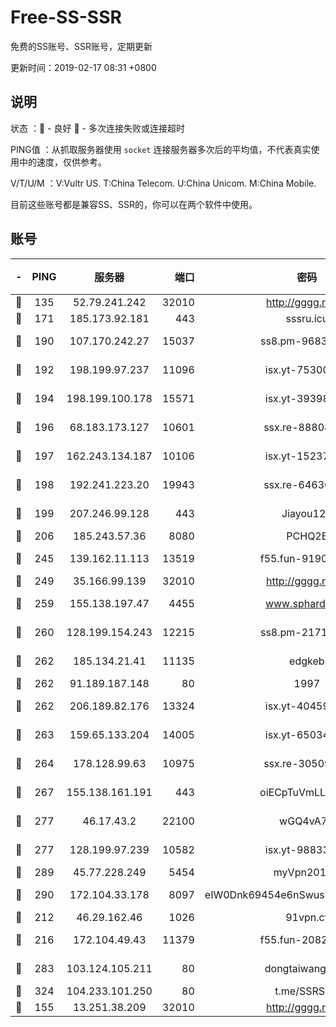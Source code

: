 # Free-SS-SSR

免费的SS账号、SSR账号，定期更新

更新时间：2019-02-17 08:31 +0800

## 说明

状态     ：🙂 - 良好 🙁 - 多次连接失败或连接超时

PING值   ：从抓取服务器使用 `socket` 连接服务器多次后的平均值，不代表真实使用中的速度，仅供参考。

V/T/U/M  ：V:Vultr US. T:China Telecom. U:China Unicom. M:China Mobile.

目前这些账号都是兼容SS、SSR的，你可以在两个软件中使用。

## 账号

|-|PING|服务器|端口|密码|加密方式|区域|V/T/U/M|
|:----:|:----:|:-----:|-----:|:----:|:----:|:----:|:----:|
|🙂|135|52.79.241.242|32010|http://gggg.rocks|chacha20|KR|10↑/10↑/10↑/10↑|
|🙂|171|185.173.92.181|443|sssru.icu|rc4-md5|RU|10↑/10↑/10↑/10↑|
|🙂|190|107.170.242.27|15037|ss8.pm-96835028|aes-256-cfb|US|7↑/6↑/6↑/6↑|
|🙂|192|198.199.97.237|11096|isx.yt-75300648|aes-256-cfb|US|10↑/10↑/10↑/10↑|
|🙂|194|198.199.100.178|15571|isx.yt-39398519|aes-256-cfb|US|10↑/10↑/10↑/10↑|
|🙂|196|68.183.173.127|10601|ssx.re-88808743|aes-256-cfb|US|7↑/6↑/6↑/6↑|
|🙂|197|162.243.134.187|10106|isx.yt-15237932|aes-256-cfb|US|10↑/10↑/10↑/10↑|
|🙂|198|192.241.223.20|19943|ssx.re-64630523|aes-256-cfb|US|7↑/6↑/6↑/6↑|
|🙂|199|207.246.99.128|443|Jiayou123|aes-256-cfb|US|10↑/10↑/10↑/10↑|
|🙂|206|185.243.57.36|8080|PCHQ2E|rc4-md5|US|10↑/10↑/10↑/10↑|
|🙂|245|139.162.11.113|13519|f55.fun-91905600|aes-256-cfb|SG|7↑/6↑/6↑/6↑|
|🙂|249|35.166.99.139|32010|http://gggg.rocks|chacha20|US|9↑/9↑/9↑/9↑|
|🙂|259|155.138.197.47|4455|www.sphard.com|aes-256-cfb|US|9↑/10↑/10↑/10↑|
|🙂|260|128.199.154.243|12215|ss8.pm-21717215|aes-256-cfb|SG|7↑/6↑/6↑/6↑|
|🙂|262|185.134.21.41|11135|edgkeb|aes-256-cfb|GB|10↑/10↑/10↑/10↑|
|🙂|262|91.189.187.148|80|1997|chacha20|US|10↑/10↑/10↑/10↑|
|🙂|262|206.189.82.176|13324|isx.yt-40459259|aes-256-cfb|SG|10↑/10↑/10↑/10↑|
|🙂|263|159.65.133.204|14005|isx.yt-65034190|aes-256-cfb|SG|10↑/10↑/10↑/10↑|
|🙂|264|178.128.99.63|10975|ssx.re-30509784|aes-256-cfb|SG|7↑/6↑/6↑/6↑|
|🙂|267|155.138.161.191|443|oiECpTuVmLLxk4Ts|aes-256-cfb|US|10↑/10↑/10↑/10↑|
|🙂|277|46.17.43.2|22100|wGQ4vA7D|aes-256-gcm|RU|9↑/10↑/10↑/10↑|
|🙂|277|128.199.97.239|10582|isx.yt-98833353|aes-256-cfb|SG|10↑/10↑/10↑/10↑|
|🙂|289|45.77.228.249|5454|myVpn2019[]|rc4-md5|GB|10↑/10↑/10↑/10↑|
|🙂|290|172.104.33.178|8097|eIW0Dnk69454e6nSwuspv9DmS201tQ0D|aes-256-cfb|SG|10↑/10↑/10↑/10↑|
|🙂|212|46.29.162.46|1026|91vpn.cf|rc4-md5|RU|10↑/10↑/10↑/10↑|
|🙂|216|172.104.49.43|11379|f55.fun-20821500|aes-256-cfb|SG|7↑/6↑/6↑/6↑|
|🙂|283|103.124.105.211|80|dongtaiwang.com|aes-256-cfb|US|10↑/10↑/10↑/10↑|
|🙂|324|104.233.101.250|80|t.me/SSRSUB|rc4-md5|CA|10↑/10↑/10↑/10↑|
|🙁|155|13.251.38.209|32010|http://gggg.rocks|chacha20|SG|10↑/10↑/10↑/10↑|
